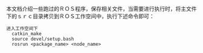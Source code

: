 本文档介绍一些跑过的ＲＯＳ程序，保存相关文件，当需要进行执行时，将主文件下的ｓｒｃ目录拷贝到ＲＯＳ工作空间中，执行下述命令即可：
```
进入工作空间下
  catkin_make
  source devel/setup.bash
  rosrun <package_name> <node_name>
```
